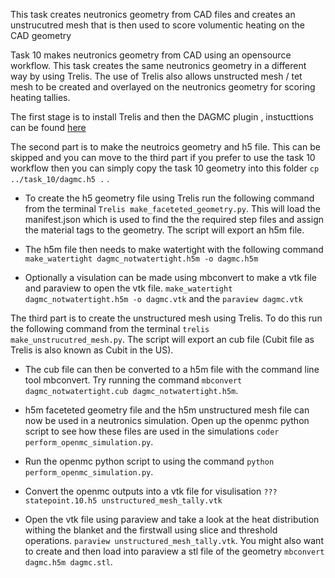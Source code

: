 
This task creates neutronics geometry from CAD files and creates an unstrucutred mesh that is then used to score volumentic heating on the CAD geometry

Task 10 makes neutronics geometry from CAD using an opensource workflow. This task creates the same neutronics geometry in a different way by using Trelis. The use of Trelis also allows unstructed mesh / tet mesh to be created and overlayed on the neutronics geometry for scoring heating tallies.

The first stage is to install Trelis and then the DAGMC plugin , instucttions can be found [here](https://svalinn.github.io/DAGMC/install/plugin.html)

The second part is to make the neutroics geometry and h5 file. This can be skipped and you can move to the third part if you prefer to use the task 10 workflow then you can simply copy the task 10 geometry into this folder ```cp ../task_10/dagmc.h5 .``` .

- To create the h5 geometry file using Trelis run the following command from the terminal ```Trelis make_faceteted_geometry.py```. This will load the manifest.json which is used to find the the required step files and assign the material tags to the geometry. The script will export an h5m file.

- The h5m file then needs to make watertight with the following command ```make_watertight dagmc_notwatertight.h5m -o dagmc.h5m```

- Optionally a visulation can be made using mbconvert to make a vtk file and paraview to open the vtk file. ```make_watertight dagmc_notwatertight.h5m -o dagmc.vtk``` and the ```paraview dagmc.vtk```

The third part is to create the unstructured mesh using Trelis. To do this run the following command from the terminal ```trelis make_unstrucutred_mesh.py```. The script will export an cub file (Cubit file as Trelis is also known as Cubit in the US).

- The cub file can then be converted to a h5m file with the command line tool mbconvert. Try running the command ```mbconvert dagmc_notwatertight.cub dagmc_notwatertight.h5m```.

- h5m faceteted geometry file and the h5m unstructured mesh file can now be used in a neutronics simulation. Open up the openmc python script to see how these files are used in the simulations ```coder perform_openmc_simulation.py```.

- Run the openmc python script to using the command ```python perform_openmc_simulation.py```.

- Convert the openmc outputs into a vtk file for visulisation ```??? statepoint.10.h5 unstructured_mesh_tally.vtk```

- Open the vtk file using paraview and take a look at the heat distribution withing the blanket and the firstwall using slice and threshold operations. ```paraview unstructured_mesh_tally.vtk```. You might also want to create and then load into paraview a stl file of the geometry ```mbconvert dagmc.h5m dagmc.stl```.